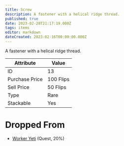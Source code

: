```yaml
---
title: Screw
description: A fastener with a helical ridge thread.
published: true
date: 2023-02-28T21:17:19.000Z
tags: items
editor: markdown
dateCreated: 2023-02-16T00:00:00.000Z
---
```


A fastener with a helical ridge thread.

|Attribute|Value|
|-|-|
|ID|13|
|Purchase Price|100 Flips|
|Sell Price|50 Flips|
|Type|Rare|
|Stackable|Yes|


# Dropped From
 * [Worker Yeti](/monsters/worker-yeti) (Quest, 20%)

